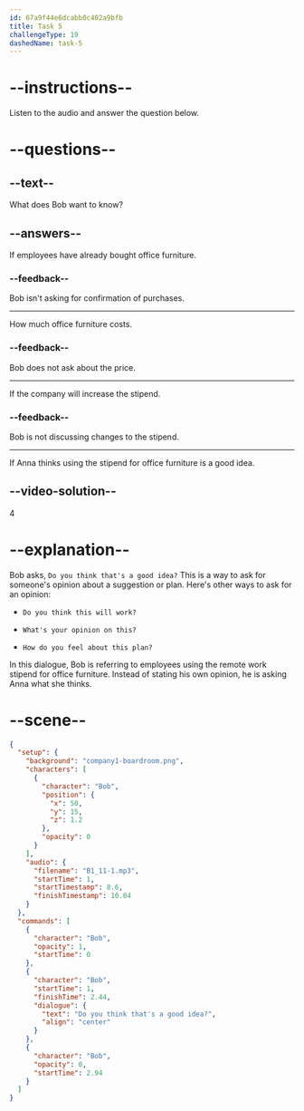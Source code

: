 ```yaml
---
id: 67a9f44e6dcabb0c402a9bfb
title: Task 5
challengeType: 19
dashedName: task-5
---
```


<!-- (Audio) Bob: Do you think that's a good idea? -->

# --instructions--

Listen to the audio and answer the question below.

# --questions--

## --text--

What does Bob want to know?

## --answers--

If employees have already bought office furniture.

### --feedback--

Bob isn't asking for confirmation of purchases.

---

How much office furniture costs.

### --feedback--

Bob does not ask about the price.

---

If the company will increase the stipend.

### --feedback--

Bob is not discussing changes to the stipend.

---

If Anna thinks using the stipend for office furniture is a good idea.

## --video-solution--

4

# --explanation--

Bob asks, `Do you think that's a good idea?` This is a way to ask for someone's opinion about a suggestion or plan. Here's other ways to ask for an opinion:

- `Do you think this will work?`

- `What's your opinion on this?`

- `How do you feel about this plan?`

In this dialogue, Bob is referring to employees using the remote work stipend for office furniture. Instead of stating his own opinion, he is asking Anna what she thinks.

# --scene--

```json
{
  "setup": {
    "background": "company1-boardroom.png",
    "characters": [
      {
        "character": "Bob",
        "position": {
          "x": 50,
          "y": 15,
          "z": 1.2
        },
        "opacity": 0
      }
    ],
    "audio": {
      "filename": "B1_11-1.mp3",
      "startTime": 1,
      "startTimestamp": 8.6,
      "finishTimestamp": 10.04
    }
  },
  "commands": [
    {
      "character": "Bob",
      "opacity": 1,
      "startTime": 0
    },
    {
      "character": "Bob",
      "startTime": 1,
      "finishTime": 2.44,
      "dialogue": {
        "text": "Do you think that's a good idea?",
        "align": "center"
      }
    },
    {
      "character": "Bob",
      "opacity": 0,
      "startTime": 2.94
    }
  ]
}
```
